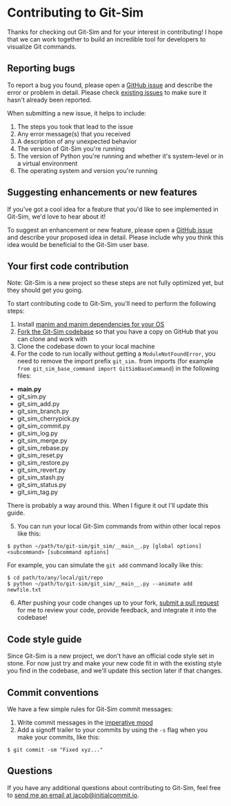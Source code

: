 # Contributing to Git-Sim

Thanks for checking out Git-Sim and for your interest in contributing! I hope
that we can work together to build an incredible tool for developers to
visualize Git commands.

## Reporting bugs

To report a bug you found, please open a [GitHub issue](https://github.com/initialcommit-com/git-sim/issues/new)
and describe the error or problem in detail. Please check [existing issues](https://github.com/initialcommit-com/git-sim/issues)
to make sure it hasn't already been reported.

When submitting a new issue, it helps to include:

1) The steps you took that lead to the issue
2) Any error message(s) that you received
3) A description of any unexpected behavior
4) The version of Git-Sim you're running
5) The version of Python you're running and whether it's system-level or in a virtual environment
6) The operating system and version you're running

## Suggesting enhancements or new features

If you've got a cool idea for a feature that you'd like to see implemented in
Git-Sim, we'd love to hear about it!

To suggest an enhancement or new feature, please open a [GitHub issue](https://github.com/initialcommit-com/git-sim/issues/new)
and describe your proposed idea in detail. Please include why you think this
idea would be beneficial to the Git-Sim user base.

## Your first code contribution

Note: Git-Sim is a new project so these steps are not fully optimized yet, but
they should get you going.

To start contributing code to Git-Sim, you'll need to perform the following
steps:

1) Install [manim and manim dependencies for your OS](https://www.manim.community/)
2) [Fork the Git-Sim codebase](https://github.com/initialcommit-com/git-sim/fork)
so that you have a copy on GitHub that you can clone and work with
3) Clone the codebase down to your local machine
4) For the code to run locally without getting a `ModuleNotFoundError`,
you need to remove the import prefix `git_sim.` from imports (for example
`from git_sim_base_command import GitSimBaseCommand`) in the following files:

- __main.py__
- git_sim.py
- git_sim_add.py
- git_sim_branch.py
- git_sim_cherrypick.py
- git_sim_commit.py
- git_sim_log.py
- git_sim_merge.py
- git_sim_rebase.py
- git_sim_reset.py
- git_sim_restore.py
- git_sim_revert.py
- git_sim_stash.py
- git_sim_status.py
- git_sim_tag.py

There is probably a way around this. When I figure it out I'll update this guide.

5) You can run your local Git-Sim commands from within other local repos like this:

```
$ python ~/path/to/git-sim/git_sim/__main__.py [global options] <subcommand> [subcommand options]
```

For example, you can simulate the `git add` command locally like this:

```
$ cd path/to/any/local/git/repo
$ python ~/path/to/git-sim/git_sim/__main__.py --animate add newfile.txt
```

6) After pushing your code changes up to your fork, [submit a pull request](https://github.com/initialcommit-com/git-sim/compare) for me
to review your code, provide feedback, and integrate it into the codebase!

## Code style guide

Since Git-Sim is a new project, we don't have an official code style set in
stone. For now just try and make your new code fit in with the existing style
you find in the codebase, and we'll update this section later if that changes.

## Commit conventions

We have a few simple rules for Git-Sim commit messages:

1) Write commit messages in the [imperative mood](https://initialcommit.com/blog/Git-Commit-Message-Imperative-Mood)
2) Add a signoff trailer to your commits by using the `-s` flag when you make
your commits, like this:

```
$ git commit -sm "Fixed xyz..."
```

## Questions

If you have any additional questions about contributing to Git-Sim, feel free
to [send me an email at jacob@initialcommit.io](mailto:jacob@initialcommit.io).
